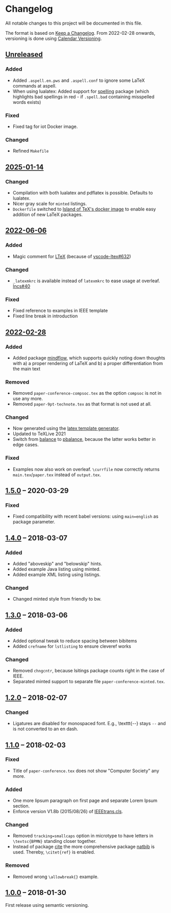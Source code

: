 # Changelog

All notable changes to this project will be documented in this file.

The format is based on [Keep a Changelog](http://keepachangelog.com/).
From 2022-02-28 onwards, versioning is done using [Calendar Versioning](https://calver.org/).

## [Unreleased]

### Added

- Added `.aspell.en.pws` and `.aspell.conf` to ignore some LaTeX commands at aspell.
- When using lualatex: Added support for [spelling](https://www.ctan.org/pkg/spelling) package (which highlights bad spellings in red - if `.spell.bad` containing misspelled words exists)

### Fixed

- Fixed tag for iot Docker image.

### Changed

- Refined `Makefile`

## [2025-01-14]

### Changed

- Compilation with both lualatex and pdflatex is possible. Defaults to lualatex.
- Nicer gray scale for `minted` listings.
- `Dockerfile` switched to [Island of TeX's docker image](https://gitlab.com/islandoftex/images/texlive#tex-live-docker-image) to enable easy addition of new LaTeX packages.

## [2022-06-06]

### Added

- Magic comment for [LTeX](https://github.com/valentjn/vscode-ltex#ltex-extension-for-vs-code-grammarspell-checker-using-languagetool-with-support-for-latex-markdown-and-others) (because of [vscode-ltex#632](https://github.com/valentjn/vscode-ltex/issues/632))

### Changed

- `_latexmkrc` is available instead of `latexmkrc` to ease usage at overleaf. [lncs#40](https://github.com/latextemplates/LNCS/issues/40)

### Fixed

- Fixed reference to examples in IEEE template
- Fixed line break in introduction

## [2022-02-28]

### Added

- Added package [mindflow](https://www.ctan.org/pkg/mindflow), which supports quickly noting down thoughts with a) a proper rendering of LaTeX and b) a proper differentiation from the main text

### Removed

- Removed `paper-conference-compsoc.tex` as the option `compsoc` is not in use any more.
- Removed `paper-9pt-technote.tex` as that format is not used at all.

### Changed

- Now generated using the [latex template generator](https://www.npmjs.com/package/generator-latex-template).
- Updated to TeXLive 2021
- Switch from [balance](https://ctan.org/pkg/balance) to [pbalance](https://ctan.org/pkg/pbalance), because the latter works better in edge cases.

### Fixed

- Examples now also work on overleaf. `\currfile` now correctly returns `main.tex`/`paper.tex` instead of `output.tex`.

## [1.5.0] – 2020-03-29

### Fixed

- Fixed compatibility with recent babel versions: using `main=english` as package parameter.

## [1.4.0] – 2018-03-07

### Added

- Added "aboveskip" and "belowskip" hints.
- Added example Java listing using minted.
- Added example XML listing using listings.

### Changed

- Changed minted style from friendly to bw.

## [1.3.0] – 2018-03-06

### Added

- Added optional tweak to reduce spacing between bibitems
- Added `crefname` for `lstlisting` to ensure cleveref works

### Changed

- Removed `chngcntr`, because lsitings package counts right in the case of IEEE.
- Separated minted support to separate file `paper-conference-minted.tex`.

## [1.2.0] – 2018-02-07

### Changed

- Ligatures are disabled for monospaced font. E.g., \texttt{--} stays `--` and is not converted to an en dash.

## [1.1.0] – 2018-02-03

### Fixed

- Title of `paper-conference.tex` does not show "Computer Society" any more.

### Added

- One more lipsum paragraph on first page and separate Lorem Ipsum section.
- Enforce version V1.8b (2015/08/26) of [IEEEtrans.cls](http://www.michaelshell.org/tex/ieeetran/).

### Changed

- Removed `tracking=smallcaps` option in microtype to have letters in `\textsc{BPMN}` standing closer together.
- Instead of package [cite](https://www.ctan.org/pkg/cite) the more comprehensive package [natbib](https://www.ctan.org/pkg/natbib) is used. Thereby, `\citet{ref}` is enabled.

### Removed

- Removed wrong `\allowbreak{}` example.

## [1.0.0] – 2018-01-30

First release using semantic versioning.

[Unreleased]: https://github.com/latextemplates/IEEE/compare/2025-01-14...HEAD
[2025-01-14]: https://github.com/latextemplates/IEEE/compare/2022-06-06...2025-01-14
[2022-06-06]: https://github.com/latextemplates/IEEE/compare/2022-02-28...2022-06-06
[2022-02-28]: https://github.com/latextemplates/IEEE/compare/1.5.0...2022-02-28
[1.5.0]: https://github.com/latextemplates/IEEE/compare/1.4.0...1.5.0
[1.4.0]: https://github.com/latextemplates/IEEE/compare/1.3.0...1.4.0
[1.3.0]: https://github.com/latextemplates/IEEE/compare/1.2.0...1.3.0
[1.2.0]: https://github.com/latextemplates/IEEE/compare/1.1.0...1.2.0
[1.1.0]: https://github.com/latextemplates/IEEE/compare/1.0.0...1.1.0
[1.0.0]: https://github.com/latextemplates/IEEE/releases/tag/1.0.0

<!-- markdownlint-disable-file MD024 MD033 -->

